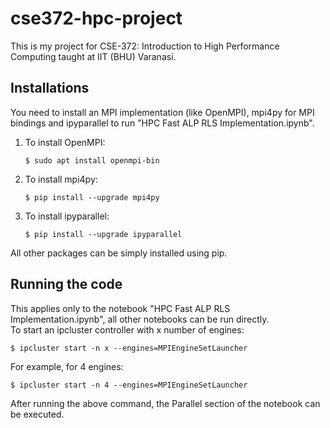 # cse372-hpc-project

This is my project for CSE-372: Introduction to High Performance Computing taught at IIT (BHU) Varanasi.

## Installations
You need to install an MPI implementation (like OpenMPI), mpi4py for MPI bindings and ipyparallel to run "HPC Fast ALP RLS Implementation.ipynb".
1. To install OpenMPI:
   ```console
   $ sudo apt install openmpi-bin
   ```
1. To install mpi4py:  
   ```console
   $ pip install --upgrade mpi4py
   ```
1. To install ipyparallel:  
   ```console
   $ pip install --upgrade ipyparallel
   ```
All other packages can be simply installed using pip.

## Running the code
This applies only to the notebook "HPC Fast ALP RLS Implementation.ipynb", all other notebooks can be run directly.  
To start an ipcluster controller with x number of engines:
```console
$ ipcluster start -n x --engines=MPIEngineSetLauncher
```
For example, for 4 engines:
```console
$ ipcluster start -n 4 --engines=MPIEngineSetLauncher
```
After running the above command, the Parallel section of the notebook can be executed.
